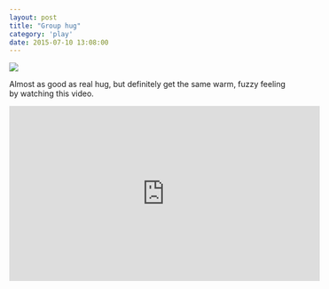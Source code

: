 ```yaml
---
layout: post
title: "Group hug"
category: 'play'
date: 2015-07-10 13:08:00
---
```


![](https://s3.amazonaws.com/michaellee.co/images/20150710-group-hug.jpg)

Almost as good as real hug, but definitely get the same warm, fuzzy feeling by watching this video.

<iframe width="560" height="315" src="https://www.youtube.com/embed/44tmIiInBwg" frameborder="0" allowfullscreen></iframe>